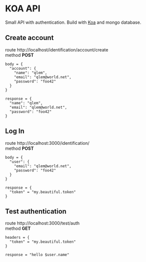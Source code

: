 # KOA API
Small API with authentication. Build with [Koa](https://koajs.com/) and mongo database.

## Create account
route http://localhost/identification/account/create  
method **POST**
```
body = {
  "account": {
    "name": "qlem",
    "email": "qlem@world.net",
    "password": "foo42"
  }
}

response = {
  "name": "qlem",
  "email": "qlem@world.net",
  "password": "foo42"
}
```

## Log In
route http://localhost:3000/identification/  
method **POST**
```
body = {
  "user": {
    "email": "qlem@world.net",
    "password": "foo42"
  }
}

response = {
  "token" = "my.beautiful.token"
}
```

## Test authentication
route http://localhost:3000/test/auth  
method **GET**
```
headers = {
  "token" = "my.beautiful.token"
}

response = "hello $user.name"
```
